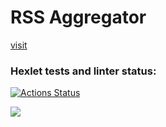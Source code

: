 # RSS Aggregator
<a href="https://frontend-project-lvl3-xi-six.vercel.app/" target="_blank">visit</a>

### Hexlet tests and linter status:
[![Actions Status](https://github.com/Il1ya1/frontend-project-lvl3/workflows/hexlet-check/badge.svg)](https://github.com/Il1ya1/frontend-project-lvl3/actions)

<a href="https://codeclimate.com/github/Il1ya1/frontend-project-lvl3-2/maintainability"><img src="https://api.codeclimate.com/v1/badges/4bc68f65146aefc3264b/maintainability" /></a>
